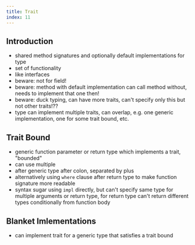 ```yaml
---
title: Trait
index: 11
---
```


## Introduction

- shared method signatures and optionally default implementations for type
- set of functionality
- like interfaces
- beware: not for field!
- beware: method with default implementation can call method without, needs to implement that one then!
- beware: duck typing, can have more traits, can't specify only this but not other traits!??
- type can implement multiple traits, can overlap, e.g. one generic implementation, one for some trait bound, etc.



## Trait Bound

- generic function parameter or return type which implements a trait, "bounded"
- can use multiple
- after generic type after colon, separated by plus
- alternatively using `where` clause after return type to make function signature more readable
- syntax sugar using `impl` directly, but can't specify same type for multiple arguments or return type, for return type can't return different types conditionally from function body



## Blanket Imlementations

- can implement trait for a generic type that satisfies a trait bound
